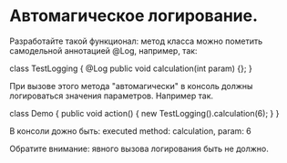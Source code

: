 # Автомагическое логирование.
  Разработайте такой функционал:
  метод класса можно пометить самодельной аннотацией @Log, например, так:

  class TestLogging {
  @Log
  public void calculation(int param) {};
  }

  При вызове этого метода "автомагически" в консоль должны логироваться
  значения параметров. Например так.

  class Demo {
  public void action() {
  new TestLogging().calculation(6);
  }
  }

  В консоли дожно быть:
  executed method: calculation, param: 6

  Обратите внимание: явного вызова логирования быть не должно.
